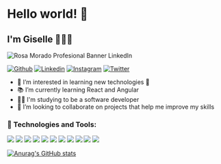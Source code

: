  <h1>Hello world! 💫</h1>
 <h2>I'm Giselle 👋👩‍💻</h2>
 
![Rosa Morado Profesional Banner LinkedIn](https://user-images.githubusercontent.com/69175205/140843036-6c27aad3-2dba-4937-b87d-2990ec1f7b73.png)


[![Github](https://img.shields.io/badge/-Github-000?style=flat&logo=Github&logoColor=white)](https://github.com/gisellechaumont)
[![Linkedin](https://img.shields.io/badge/-LinkedIn-blue?style=flat&logo=Linkedin&logoColor=white)](https://www.linkedin.com/in/gisellechaumontmohr/)
[![Instagram](https://img.shields.io/badge/-Instagram-c13584?style=flat&labelColor=c13584&logo=instagram&logoColor=white)](https://www.instagram.com/gisellechaumont)
[![Twitter](https://img.shields.io/badge/-Twitter-1DA1F2?style=flat&logo=Twitter&logoColor=white)](https://twitter.com/gisellech)

 
 
<ul>
<li> 👀 I’m interested in learning new technologies 🤖 </li>
<li>📚 I’m currently learning React and Angular </li>
 <li> 👩‍💻 I'm studying to be a software developer </li>
<li>💞️ I’m looking to collaborate on projects that help me improve my skills </li>
</ul>

### 🔧 Technologies and Tools: 

<img src = "https://img.shields.io/badge/-HTML5-E34F26?style=flat&logo=html5&logoColor=white"> 
<img src = "https://img.shields.io/badge/-CSS3-1572B6?style=flat&logo=css3&logoColor=white">
<img src="https://img.shields.io/badge/-Bootstrap-563D7C?style=flat&logo=bootstrap&logoColor=white">
<img src="https://img.shields.io/badge/-JavaScript-eed718?style=flat&logo=javascript&logoColor=ffffff">
<img src="https://img.shields.io/badge/-React-000000?style=flat&logo=react&logoColor=00c8ff">
<img src="https://img.shields.io/badge/-MySQL-F29111?style=flat&logo=mysql&logoColor=FFFFFF">
<img src="https://img.shields.io/badge/-Express.js-787878?style=flat">
<img src="https://img.shields.io/badge/-Node.js-3C873A?style=flat&logo=Node.js&logoColor=white">
<img src="http://img.shields.io/badge/-Git-F1502F?style=flat&logo=git&logoColor=FFFFFF">
<img src="http://img.shields.io/badge/-Github-000000?style=flat&logo=github&logoColor=FFFFFF">
<img src="http://img.shields.io/badge/-VS%20Code-007ACC?style=flat&logo=visual%20studio%20code&logoColor=white">



 [![Anurag's GitHub stats](https://github-readme-stats.vercel.app/api?username=gisellechaumont)](https://github.com/anuraghazra/github-readme-stats)


<!---
gisellechaumont/gisellechaumont is a ✨ special ✨ repository because its `README.md` (this file) appears on your GitHub profile.
You can click the Preview link to take a look at your changes.
--->
